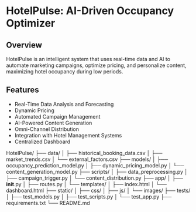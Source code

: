 # HotelPulse: AI-Driven Occupancy Optimizer

## Overview
HotelPulse is an intelligent system that uses real-time data and AI to automate marketing campaigns, optimize pricing, and personalize content, maximizing hotel occupancy during low periods.

## Features
- Real-Time Data Analysis and Forecasting
- Dynamic Pricing
- Automated Campaign Management
- AI-Powered Content Generation
- Omni-Channel Distribution
- Integration with Hotel Management Systems
- Centralized Dashboard


HotelPulse/
├── data/
│   ├── historical_booking_data.csv
│   ├── market_trends.csv
│   └── external_factors.csv
├── models/
│   ├── occupancy_prediction_model.py
│   ├── dynamic_pricing_model.py
│   └── content_generation_model.py
├── scripts/
│   ├── data_preprocessing.py
│   ├── campaign_trigger.py
│   └── content_distribution.py
├── app/
│   ├── __init__.py
│   ├── routes.py
│   └── templates/
│       ├── index.html
│       └── dashboard.html
├── static/
│   ├── css/
│   ├── js/
│   └── images/
├── tests/
│   ├── test_models.py
│   ├── test_scripts.py
│   └── test_app.py
├── requirements.txt
└── README.md
